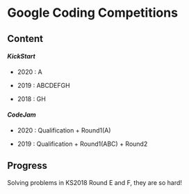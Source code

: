 # Google Coding Competitions

## Content

#### *KickStart*

- 2020 : A

- 2019 : ABCDEFGH

- 2018 : GH

#### *CodeJam*

- 2020 : Qualification + Round1(A)

- 2019 : Qualification + Round1(ABC) + Round2


## Progress

Solving problems in KS2018 Round E and F, they are so hard!
